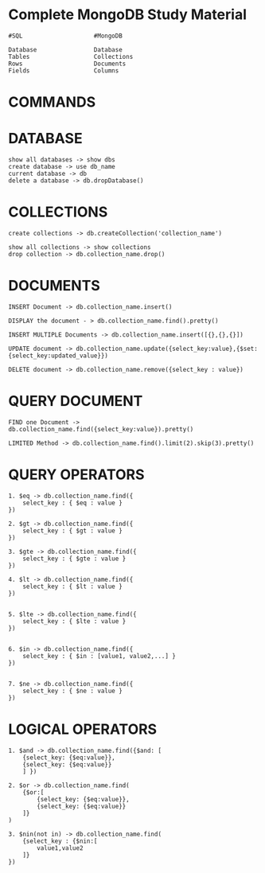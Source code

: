 

# Complete MongoDB Study Material

    #SQL                    #MongoDB

    Database                Database
    Tables                  Collections
    Rows                    Documents
    Fields                  Columns

# COMMANDS
    

# DATABASE
    show all databases -> show dbs
    create database -> use db_name
    current database -> db
    delete a database -> db.dropDatabase()

# COLLECTIONS
    create collections -> db.createCollection('collection_name')

    show all collections -> show collections
    drop collection -> db.collection_name.drop()

# DOCUMENTS
    INSERT Document -> db.collection_name.insert()

    DISPLAY the document - > db.collection_name.find().pretty()

    INSERT MULTIPLE Documents -> db.collection_name.insert([{},{},{}])

    UPDATE document -> db.collection_name.update({select_key:value},{$set:{select_key:updated_value}})

    DELETE document -> db.collection_name.remove({select_key : value})

# QUERY DOCUMENT

    FIND one Document -> db.collection_name.find({select_key:value}).pretty()

    LIMITED Method -> db.collection_name.find().limit(2).skip(3).pretty()

# QUERY OPERATORS

    1. $eq -> db.collection_name.find({
        select_key : { $eq : value }
    })

    2. $gt -> db.collection_name.find({
        select_key : { $gt : value }
    })

    3. $gte -> db.collection_name.find({
        select_key : { $gte : value }
    })

    4. $lt -> db.collection_name.find({
        select_key : { $lt : value }
    })


    5. $lte -> db.collection_name.find({
        select_key : { $lte : value }
    })


    6. $in -> db.collection_name.find({
        select_key : { $in : [value1, value2,...] }
    })


    7. $ne -> db.collection_name.find({
        select_key : { $ne : value }
    })


# LOGICAL OPERATORS

    1. $and -> db.collection_name.find({$and: [
        {select_key: {$eq:value}},
        {select_key: {$eq:value}}
        ] })

    2. $or -> db.collection_name.find(
        {$or:[
            {select_key: {$eq:value}},
            {select_key: {$eq:value}}
        ]}
    )

    3. $nin(not in) -> db.collection_name.find(
        {select_key : {$nin:[
            value1,value2
        ]}
    })


    












    


   



